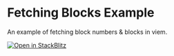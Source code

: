 # Fetching Blocks Example

An example of fetching block numbers & blocks in viem.

[![Open in StackBlitz](https://developer.stackblitz.com/img/open_in_stackblitz.svg)](https://stackblitz.com/github/wagmi-dev/viem/tree/main/examples/blocks/fetching-blocks)
